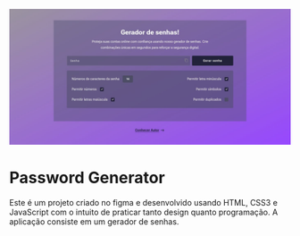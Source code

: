 ![Password Generator](./docs/thumnail.jpg)
# Password Generator

Este é um projeto criado no figma e desenvolvido usando HTML, CSS3 e JavaScript com o intuito de praticar tanto design quanto programação. A aplicação consiste em um gerador de senhas.

